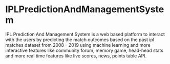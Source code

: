# IPLPredictionAndManagementSystem
IPL Prediction And Management System is a web based platform to interact with the users by predicting the match outcomes based on the past ipl matches dataset from 2008 - 2019 using machine learning and more interactive features like community forum, memory game, head-head stats and more real time features like live scores, news, points table API.
